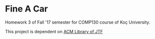 # Fine A Car
Homework 3 of Fall '17 semester for COMP130 course of Koç University.

This project is dependent on [ACM Library of JTF](https://cs.stanford.edu/people/eroberts/jtf/ "JTF Homepage")